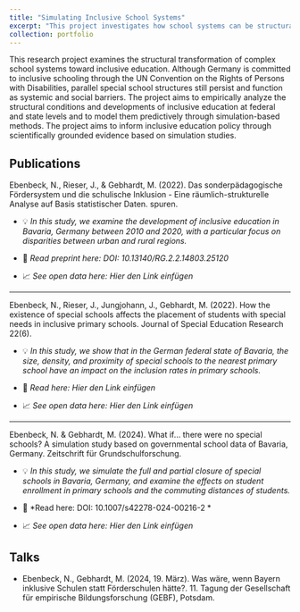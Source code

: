```yaml
---
title: "Simulating Inclusive School Systems"
excerpt: "This project investigates how school systems can be structurally transformed toward inclusion. Using school statistics and geographic data, we analyze current structures and simulate the future effects of reforms — such as closing special schools — on student placement, resource allocation, and school access."
collection: portfolio
---
```


This research project examines the structural transformation of complex school systems toward inclusive education. Although Germany is committed to inclusive schooling through the UN Convention on the Rights of Persons with Disabilities, parallel special school structures still persist and function as systemic and social barriers. The project aims to empirically analyze the structural conditions and developments of inclusive education at federal and state levels and to model them predictively through simulation-based methods. The project aims to inform inclusive education policy through scientifically grounded evidence based on simulation studies.

## Publications

Ebenbeck, N., Rieser, J., & Gebhardt, M. (2022). Das sonderpädagogische Fördersystem und die schulische Inklusion - Eine räumlich-strukturelle Analyse auf Basis statistischer Daten. spuren. 

* :bulb: *In this study, we examine the development of inclusive education in Bavaria, Germany between 2010 and 2020, with a particular focus on disparities between urban and rural regions.*

* :page_facing_up: *Read preprint here: DOI: 10.13140/RG.2.2.14803.25120*

* :chart_with_upwards_trend: *See open data here: Hier den Link einfügen*
  
---

Ebenbeck, N., Rieser, J., Jungjohann, J., Gebhardt, M. (2022). How the existence of special schools affects the placement of students with special needs in inclusive primary schools. Journal of Special Education Research 22(6). 

* :bulb: *In this study, we show that in the German federal state of Bavaria, the size, density, and proximity of special schools to the nearest primary school have an impact on the inclusion rates in primary schools.*

* :page_facing_up: *Read here: Hier den Link einfügen*

* :chart_with_upwards_trend: *See open data here: Hier den Link einfügen*
  
---

Ebenbeck, N. & Gebhardt, M. (2024). What if… there were no special schools? A simulation study based on governmental school data of Bavaria, Germany. Zeitschrift für Grundschulforschung. 

* :bulb: *In this study, we simulate the full and partial closure of special schools in Bavaria, Germany, and examine the effects on student enrollment in primary schools and the commuting distances of students.*

* :page_facing_up: *Read here: DOI: 10.1007/s42278-024-00216-2 *

* :chart_with_upwards_trend: *See open data here: Hier den Link einfügen*

## Talks
* Ebenbeck, N., Gebhardt, M. (2024, 19. März). Was wäre, wenn Bayern inklusive Schulen statt Förderschulen hätte?. 11. Tagung der Gesellschaft für empirische Bildungsforschung (GEBF), Potsdam. 
